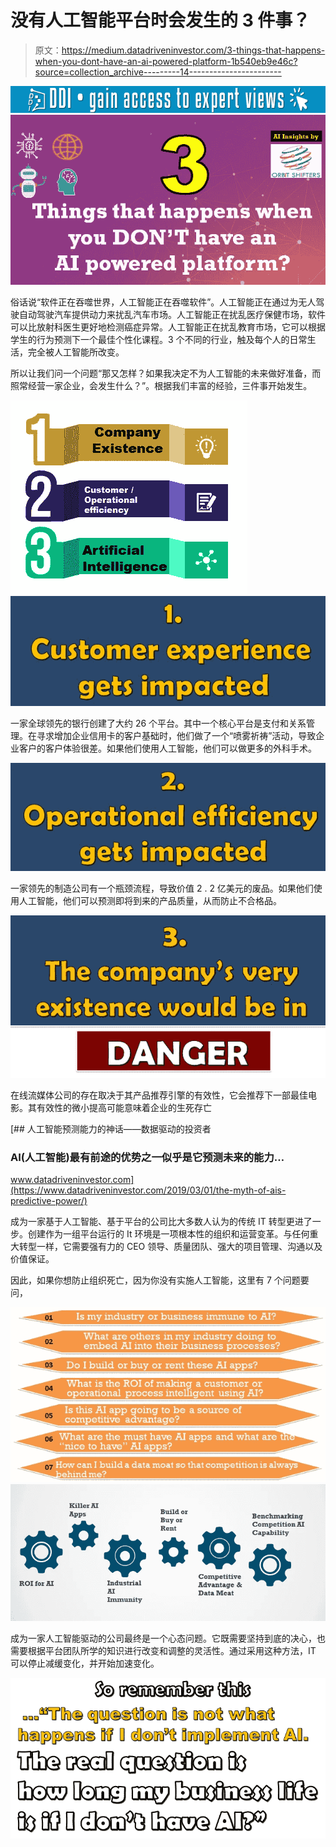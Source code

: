 # 没有人工智能平台时会发生的 3 件事？

> 原文：<https://medium.datadriveninvestor.com/3-things-that-happens-when-you-dont-have-an-ai-powered-platform-1b540eb9e46c?source=collection_archive---------14----------------------->

[![](img/cf4a80c1f40df7bd0a2f91eec5a4a0b3.png)](http://www.track.datadriveninvestor.com/1B9E)![](img/17ced5cbc1c6ef5e149c77c5cf239713.png)

俗话说“软件正在吞噬世界，人工智能正在吞噬软件”。人工智能正在通过为无人驾驶自动驾驶汽车提供动力来扰乱汽车市场。人工智能正在扰乱医疗保健市场，软件可以比放射科医生更好地检测癌症异常。人工智能正在扰乱教育市场，它可以根据学生的行为预测下一个最佳个性化课程。3 个不同的行业，触及每个人的日常生活，完全被人工智能所改变。

所以让我们问一个问题“那又怎样？如果我决定不为人工智能的未来做好准备，而照常经营一家企业，会发生什么？”。根据我们丰富的经验，三件事开始发生。

![](img/00d77fb0a497f57235a19a2d1dfe4e1a.png)![](img/c1ad84d604b603e3374f425b5e265cc0.png)

一家全球领先的银行创建了大约 26 个平台。其中一个核心平台是支付和关系管理。在寻求增加企业信用卡的客户基础时，他们做了一个“喷雾祈祷”活动，导致企业客户的客户体验很差。如果他们使用人工智能，他们可以做更多的外科手术。

![](img/b8cbe3817dc48b1a907b4d2b0d11799c.png)

一家领先的制造公司有一个瓶颈流程，导致价值 2 . 2 亿美元的废品。如果他们使用人工智能，他们可以预测即将到来的产品质量，从而防止不合格品。

![](img/d6e5b53939cc130c5596acbb4a5999b0.png)

在线流媒体公司的存在取决于其产品推荐引擎的有效性，它会推荐下一部最佳电影。其有效性的微小提高可能意味着企业的生死存亡

[](https://www.datadriveninvestor.com/2019/03/01/the-myth-of-ais-predictive-power/) [## 人工智能预测能力的神话——数据驱动的投资者

### AI(人工智能)最有前途的优势之一似乎是它预测未来的能力…

www.datadriveninvestor.com](https://www.datadriveninvestor.com/2019/03/01/the-myth-of-ais-predictive-power/) 

成为一家基于人工智能、基于平台的公司比大多数人认为的传统 IT 转型更进了一步。创建作为一组平台运行的 It 环境是一项根本性的组织和运营变革。与任何重大转型一样，它需要强有力的 CEO 领导、质量团队、强大的项目管理、沟通以及价值保证。

因此，如果你想防止组织死亡，因为你没有实施人工智能，这里有 7 个问题要问，

![](img/c1abb748902f7982571a5a404f8e2e03.png)![](img/69b096f3a85c18358a9fea972f7efbe2.png)

成为一家人工智能驱动的公司最终是一个心态问题。它既需要坚持到底的决心，也需要根据平台团队所学的知识进行改变和调整的灵活性。通过采用这种方法，IT 可以停止减缓变化，并开始加速变化。

![](img/b3947e3ccb25128e1bb899117416eb54.png)
